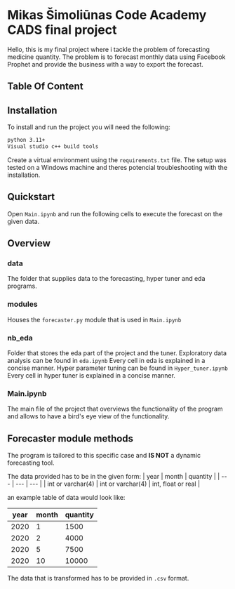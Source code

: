 # Mikas Šimoliūnas Code Academy CADS final project

Hello, this is my final project where i tackle the problem of forecasting medicine quantity.
The problem is to forecast monthly data using Facebook Prophet and provide the business with a way to export the forecast.

## Table Of Content

## Installation

To install and run the project you will need the following:

```bash
python 3.11+
Visual studio c++ build tools
```

Create a virtual environment using the `requirements.txt` file.
The setup was tested on a Windows machine and theres potencial troubleshooting with the installation.

## Quickstart

Open `Main.ipynb` and run the following cells to execute the forecast on the given data.

## Overview

### data

The folder that supplies data to the forecasting, hyper tuner and eda programs.

### modules

Houses the `forecaster.py` module that is used in `Main.ipynb`

### nb_eda

Folder that stores the eda part of the project and the tuner.
Exploratory data analysis can be found in `eda.ipynb` Every cell in eda is explained in a concise manner.
Hyper parameter tuning can be found in `Hyper_tuner.ipynb` Every cell in hyper tuner is explained in a concise manner.

### Main.ipynb

The main file of the project that overviews the functionality of the program and allows to have a bird's eye view of the functionality.

## Forecaster module methods

The program is tailored to this specific case and **IS NOT** a dynamic forecasting tool.

The data provided has to be in the given form:
| year | month | quantity |
| --- | --- | --- |
| int or varchar(4) | int or varchar(4) | int, float or real |

an example table of data would look like:

| year | month | quantity |
| ---- | ----- | -------- |
| 2020 | 1     | 1500     |
| 2020 | 2     | 4000     |
| 2020 | 5     | 7500     |
| 2020 | 10    | 10000    |

The data that is transformed has to be provided in `.csv` format.
